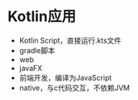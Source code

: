 # Kotlin应用

- Kotlin Script，直接运行.kts文件
- gradle脚本
- web
- javaFX
- 前端开发，编译为JavaScript
- native，与c代码交互，不依赖JVM